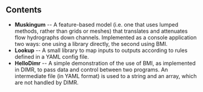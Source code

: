 ## Contents

- **Muskingum** -- A feature-based model (i.e. one that uses lumped methods, rather than grids or meshes) that translates and attenuates flow hydrographs down channels. Implemented as a console application two ways: one using a library directly, the second using BMI.
- **Lookup** -- A small library to map inputs to outputs according to rules defined in a YAML config file.
- **HelloDimr** -- A simple demonstration of the use of BMI, as implemented in DIMR, to pass data and control between two programs. An intermediate file (in YAML format) is used to a string and an array, which are not handled by DIMR.
